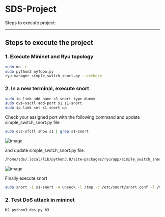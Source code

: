 # SDS-Project


Steps to execute project:

---

## Steps to execute the project

### 1. Execute Mininet and Ryu topology

```bash
sudo mn -c
sudo python3 myTopo.py
ryu-manager simple_switch_snort.py --verbose
```
### 2. In a new terminal, execute snort
```bash
sudo ip link add name s1-snort type dummy
sudo ovs-vsctl add-port s1 s1-snort
sudo ip link set s1 snort up
```
Check your assigned port with the following command and update simple_switch_snort.py file
```bash
sudo ovs-ofctl show s1 | grep s1-snort
```
![image](https://github.com/user-attachments/assets/06a30d57-d5a4-4c33-97e8-ade492fa4e78)

and update simple_switch_snort.py file.
```bash
/home/sds/.local/lib/python3.8/site-packages/ryu/app/simple_switch_snort.py
```
![image](https://github.com/user-attachments/assets/6193f11b-503d-4acd-8a14-5f4899ff81ec)


Finally execute snort
```bash
sudo snort -i s1-snort -A unsock -l /tmp -c /etc/snort/snort.conf -l /var/log/snort
```
### 2. Test DoS attack in mininet
```bash
h2 python3 dos.py h3
```






